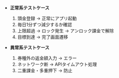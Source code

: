 * **正常系テストケース**

  1. 頭金登録 → 正常にアプリ起動
  2. 毎日1分ずつ減少するか確認
  3. 上限超過 → ロック発生 → アンロック課金で解除
  4. 目標到達 → 完了画面遷移
* **異常系テストケース**

  1. 券種外の返金額入力 → エラー
  2. ネットワーク断 → APIタイムアウト処理
  3. 二重課金・多重押下 → 防止 